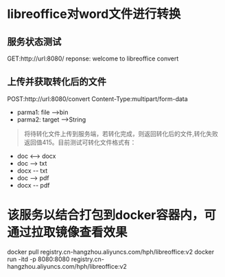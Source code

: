 # libreoffice对word文件进行转换
## 服务状态测试
GET:http://url:8080/
reponse: welcome to libreoffice convert
## 上传并获取转化后的文件
POST:http://url:8080/convert
Content-Type:multipart/form-data
 - parma1: file   -->bin
 - parma2: target -->String
>将待转化文件上传到服务端，若转化完成，则返回转化后的文件,转化失败返回值415。目前测试可转化文件格式有：
+ doc <--> docx
+ doc --> txt
+ docx -- txt
+ doc --> pdf
+ docx -- pdf
# 该服务以结合打包到docker容器内，可通过拉取镜像查看效果
docker pull registry.cn-hangzhou.aliyuncs.com/hph/libreoffice:v2
docker run -itd -p 8080:8080 registry.cn-hangzhou.aliyuncs.com/hph/libreoffice:v2
